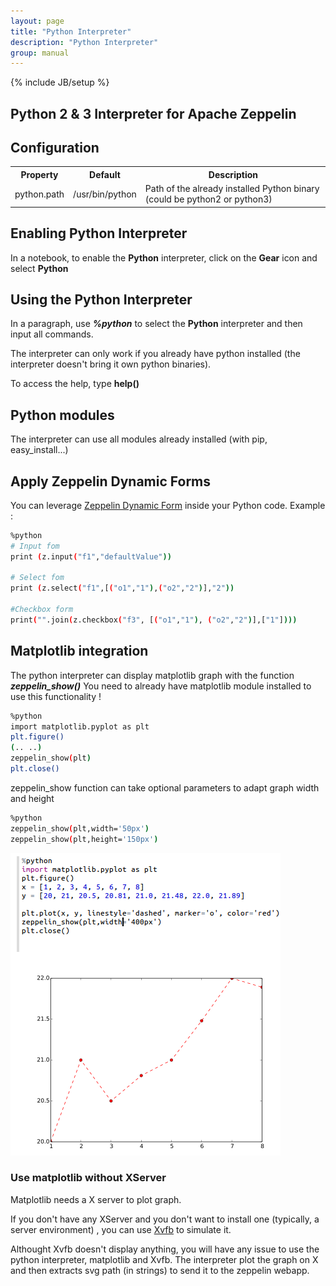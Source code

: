 ```yaml
---
layout: page
title: "Python Interpreter"
description: "Python Interpreter"
group: manual
---
```

{% include JB/setup %}

## Python 2 & 3 Interpreter for Apache Zeppelin

## Configuration
<table class="table-configuration">
  <tr>
    <th>Property</th>
    <th>Default</th>
    <th>Description</th>
  </tr>
  <tr>
    <td>python.path</td>
    <td>/usr/bin/python</td>
    <td>Path of the already installed Python binary (could be python2 or python3)</td>
  </tr>
</table>

## Enabling Python Interpreter

In a notebook, to enable the **Python** interpreter, click on the **Gear** icon and select **Python**

## Using the Python Interpreter

In a paragraph, use **_%python_** to select the **Python** interpreter and then input all commands.

The interpreter can only work if you already have python installed (the interpreter doesn't bring it own python binaries).

To access the help, type **help()**

## Python modules
The interpreter can use all modules already installed (with pip, easy_install...)

## Apply Zeppelin Dynamic Forms
You can leverage [Zeppelin Dynamic Form]({{BASE_PATH}}/manual/dynamicform.html) inside your Python code.
Example : 
```bash
%python
# Input fom
print (z.input("f1","defaultValue"))

# Select fom
print (z.select("f1",[("o1","1"),("o2","2")],"2"))

#Checkbox form
print("".join(z.checkbox("f3", [("o1","1"), ("o2","2")],["1"])))
```

## Matplotlib integration
 The python interpreter can display matplotlib graph with the function **_zeppelin_show()_**
 You need to already have matplotlib module installed to use this functionality !
 ```bash
%python
import matplotlib.pyplot as plt
plt.figure()
(.. ..)
zeppelin_show(plt)
plt.close()
```
zeppelin_show function can take optional parameters to adapt graph width and height
 ```bash
%python
zeppelin_show(plt,width='50px')
zeppelin_show(plt,height='150px')
```

[![pythonmatplotlib](/docs/interpreter/screenshots/pythonMatplotlib.png)](/docs/interpreter/screenshots/pythonMatplotlib.png)

### Use matplotlib without XServer

Matplotlib needs a X server to plot graph.

If you don't have any XServer and you don't want to install one (typically, a server environment) , you can use [Xvfb](http://www.x.org/archive/X11R7.6/doc/man/man1/Xvfb.1.xhtml) to simulate it. 

Althought Xvfb doesn't display anything, you will have any issue to use the python interpreter, matplotlib and Xvfb. The interpreter plot the graph on X and then extracts svg path (in strings) to send it to the zeppelin webapp.